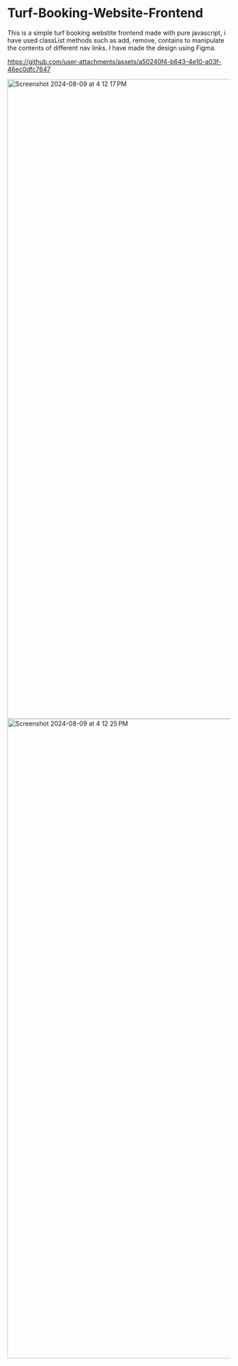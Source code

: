 # Turf-Booking-Website-Frontend

This is a simple turf booking webstite frontend made with pure javascript, i have used classList methods such as add, remove, contains to manipulate the contents of different nav links.
I have made the design using Figma.






https://github.com/user-attachments/assets/a50240f4-b643-4e10-a03f-46ec0dfc7647


<img width="1440" alt="Screenshot 2024-08-09 at 4 12 17 PM" src="https://github.com/user-attachments/assets/b9fae2b8-a054-44bf-88e1-64c500c5dc6d">
<img width="1440" alt="Screenshot 2024-08-09 at 4 12 25 PM" src="https://github.com/user-attachments/assets/6d707ce6-d092-426b-abfa-90305611d1e8">
